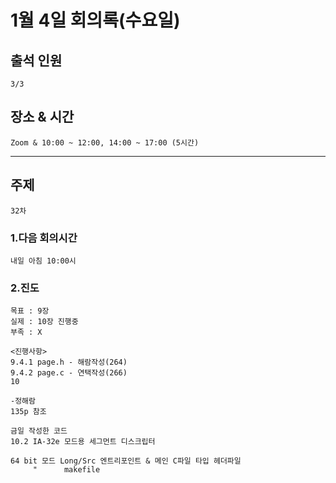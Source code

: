 # **1월 4일 회의록(수요일)**

## **출석 인원**
```
3/3
```

## **장소 & 시간**
```
Zoom & 10:00 ~ 12:00, 14:00 ~ 17:00 (5시간)
```
---
## **주제**
```
32차
```

### **1.다음 회의시간**
```
내일 아침 10:00시
```
### **2.진도**
```
목표 : 9장
실제 : 10장 진행중
부족 : X

<진행사항>
9.4.1 page.h - 해람작성(264)
9.4.2 page.c - 연택작성(266)
10

-정해람
135p 참조

금일 작성한 코드
10.2 IA-32e 모드용 세그먼트 디스크립터

64 bit 모드 Long/Src 엔트리포인트 & 메인 C파일 타입 헤더파일
     "      makefile



```